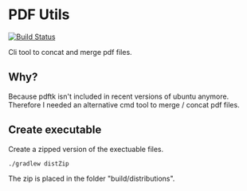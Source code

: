 # PDF Utils
[![Build Status](https://travis-ci.org/vkoop/pdfutils.svg?branch=master)](https://travis-ci.org/vkoop/pdfutils)

Cli tool to concat and merge pdf files.

## Why?
Because pdftk isn't included in recent versions of ubuntu anymore.  Therefore I needed an alternative cmd tool to merge / concat pdf files.

## Create executable

Create a zipped version of the exectuable files.
``` bash
./gradlew distZip
```

The zip is placed in the folder "build/distributions".


